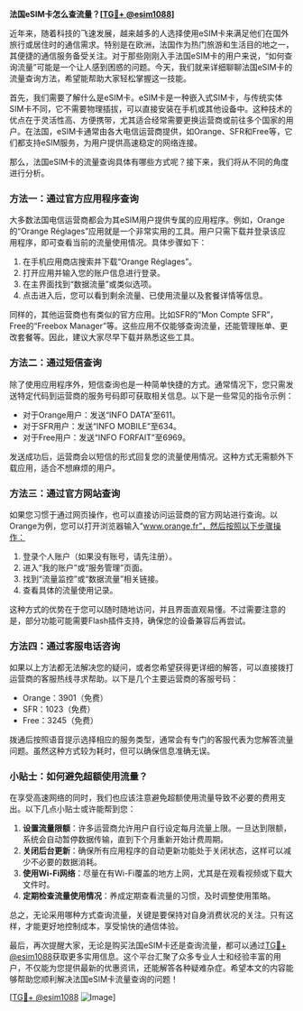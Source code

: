 **法国eSIM卡怎么查流量？[[TG💪+ @esim1088](https://t.me/s/esim1088)]**

近年来，随着科技的飞速发展，越来越多的人选择使用eSIM卡来满足他们在国外旅行或居住时的通信需求。特别是在欧洲，法国作为热门旅游和生活目的地之一，其便捷的通信服务备受关注。对于那些刚刚入手法国eSIM卡的用户来说，“如何查询流量”可能是一个让人感到困惑的问题。今天，我们就来详细聊聊法国eSIM卡的流量查询方法，希望能帮助大家轻松掌握这一技能。

首先，我们需要了解什么是eSIM卡。eSIM卡是一种嵌入式SIM卡，与传统实体SIM卡不同，它不需要物理插拔，可以直接安装在手机或其他设备中。这种技术的优点在于灵活性高、方便携带，尤其适合经常需要更换运营商或前往多个国家的用户。在法国，eSIM卡通常由各大电信运营商提供，如Orange、SFR和Free等，它们都支持eSIM服务，为用户提供高速稳定的网络连接。

那么，法国eSIM卡的流量查询具体有哪些方式呢？接下来，我们将从不同的角度进行分析。

### 方法一：通过官方应用程序查询

大多数法国电信运营商都会为其eSIM用户提供专属的应用程序。例如，Orange的“Orange Réglages”应用就是一个非常实用的工具。用户只需下载并登录该应用程序，即可查看当前的流量使用情况。具体步骤如下：

1. 在手机应用商店搜索并下载“Orange Réglages”。
2. 打开应用并输入您的账户信息进行登录。
3. 在主界面找到“数据流量”或类似选项。
4. 点击进入后，您可以看到剩余流量、已使用流量以及套餐详情等信息。

同样的，其他运营商也有类似的官方应用。比如SFR的“Mon Compte SFR”，Free的“Freebox Manager”等。这些应用不仅能够查询流量，还能管理账单、更改套餐等。因此，建议大家尽早下载并熟悉这些工具。

### 方法二：通过短信查询

除了使用应用程序外，短信查询也是一种简单快捷的方式。通常情况下，您只需发送特定代码到运营商的服务号码即可获取相关信息。以下是一些常见的指令示例：

- 对于Orange用户：发送“INFO DATA”至611。
- 对于SFR用户：发送“INFO MOBILE”至634。
- 对于Free用户：发送“INFO FORFAIT”至6969。

发送成功后，运营商会以短信的形式回复您的流量使用情况。这种方式无需额外下载应用，适合不想麻烦的用户。

### 方法三：通过官方网站查询

如果您习惯于通过网页操作，也可以直接访问运营商的官方网站进行查询。以Orange为例，您可以打开浏览器输入“www.orange.fr”，然后按照以下步骤操作：

1. 登录个人账户（如果没有账号，请先注册）。
2. 进入“我的账户”或“服务管理”页面。
3. 找到“流量监控”或“数据流量”相关链接。
4. 查看具体的流量使用记录。

这种方式的优势在于您可以随时随地访问，并且界面直观易懂。不过需要注意的是，部分功能可能需要Flash插件支持，确保您的设备兼容后再尝试。

### 方法四：通过客服电话咨询

如果以上方法都无法解决您的疑问，或者您希望获得更详细的解答，可以直接拨打运营商的客服热线寻求帮助。以下是几个主要运营商的客服号码：

- Orange：3901（免费）
- SFR：1023（免费）
- Free：3245（免费）

拨通后按照语音提示选择相应的服务类型，通常会有专门的客服代表为您解答流量问题。虽然这种方式较为耗时，但可以确保信息准确无误。

### 小贴士：如何避免超额使用流量？

在享受高速网络的同时，我们也应该注意避免超额使用流量导致不必要的费用支出。以下几点小贴士或许能帮到您：

1. **设置流量限额**：许多运营商允许用户自行设定每月流量上限。一旦达到限额，系统会自动暂停数据传输，直到下个月重新开始计费周期。
2. **关闭后台更新**：确保所有应用程序的自动更新功能处于关闭状态，这样可以减少不必要的数据消耗。
3. **使用Wi-Fi网络**：尽量在有Wi-Fi覆盖的地方上网，尤其是在观看视频或下载大文件时。
4. **定期检查流量使用情况**：养成定期查看流量的习惯，及时调整使用策略。

总之，无论采用哪种方式查询流量，关键是要保持对自身消费状况的关注。只有这样，才能更好地控制成本，享受愉快的通信体验。

最后，再次提醒大家，无论是购买法国eSIM卡还是查询流量，都可以通过[TG💪+ @esim1088](https://t.me/s/esim1088)获取更多实用信息。这个平台汇聚了众多专业人士和经验丰富的用户，不仅能为您提供最新的优惠资讯，还能解答各种疑难杂症。希望本文的内容能够帮助您顺利解决法国eSIM卡流量查询的问题！

[[TG💪+ @esim1088](https://t.me/s/esim1088) ![Image](https://i.postimg.cc/4NQfJmqS/Snipaste-2025-05-13-00-14-12.png)]